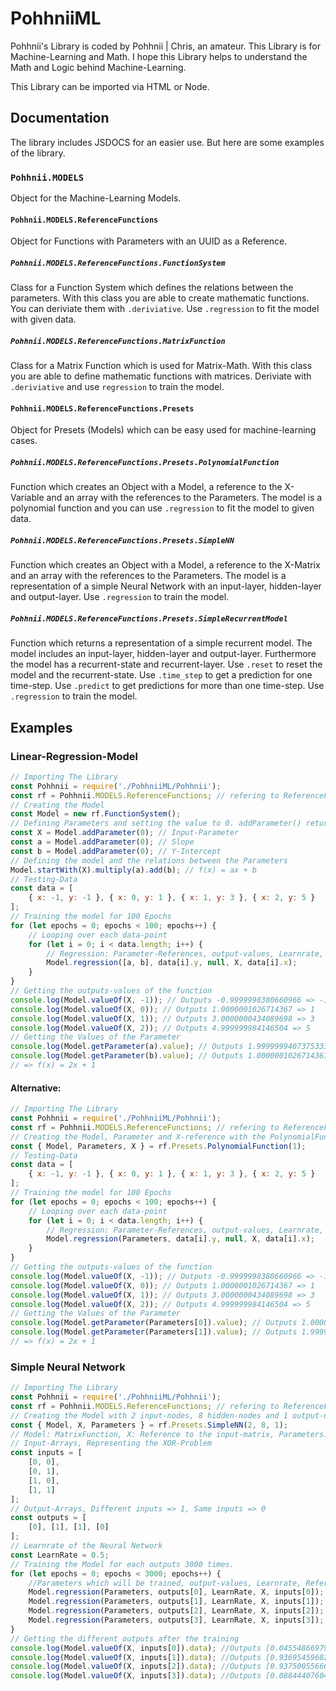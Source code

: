 # PohhniiML
Pohhnii's Library is coded by Pohhnii | Chris, an amateur. This Library is for Machine-Learning and Math. I hope this Library helps to understand the Math and Logic behind Machine-Learning.

This Library can be imported via HTML or Node.

## Documentation
The library includes JSDOCS for an easier use. But here are some examples of the library.

### `Pohhnii.MODELS`
Object for the Machine-Learning Models.

#### `Pohhnii.MODELS.ReferenceFunctions`
Object for Functions with Parameters with an UUID as a Reference.

##### `Pohhnii.MODELS.ReferenceFunctions.FunctionSystem`
Class for a Function System which defines the relations between the parameters.
With this class you are able to create mathematic functions. You can deriviate them with `.deriviative`.
Use `.regression` to fit the model with given data.

##### `Pohhnii.MODELS.ReferenceFunctions.MatrixFunction`
Class for a Matrix Function which is used for Matrix-Math.
With this class you are able to define mathematic functions with matrices.
Deriviate with `.deriviative` and use `regression` to train the model.

#### `Pohhnii.MODELS.ReferenceFunctions.Presets`
Object for Presets (Models) which can be easy used for machine-learning cases.

##### `Pohhnii.MODELS.ReferenceFunctions.Presets.PolynomialFunction`
Function which creates an Object with a Model, a reference to the X-Variable and an array with the references to the Parameters.
The model is a polynomial function and you can use `.regression` to fit the model to given data.

##### `Pohhnii.MODELS.ReferenceFunctions.Presets.SimpleNN`
Function which creates an Object with a Model, a reference to the X-Matrix and an array with the references to the Parameters.
The model is a representation of a simple Neural Network with an input-layer, hidden-layer and output-layer.
Use `.regression` to train the model.

##### `Pohhnii.MODELS.ReferenceFunctions.Presets.SimpleRecurrentModel`
Function which returns a representation of a simple recurrent model.
The model includes an input-layer, hidden-layer and output-layer. Furthermore the model has a recurrent-state and recurrent-layer.
Use `.reset` to reset the model and the recurrent-state.
Use `.time_step` to get a prediction for one time-step.
Use `.predict` to get predictions for more than one time-step.
Use `.regression` to train the model.

## Examples

### Linear-Regression-Model
```javascript
// Importing The Library
const Pohhnii = require('./PohhniiML/Pohhnii');
const rf = Pohhnii.MODELS.ReferenceFunctions; // refering to ReferenceFunctions
// Creating the Model
const Model = new rf.FunctionSystem();
// Defining Parameters and setting the value to 0. addParameter() returns the reference to the variable as a String
const X = Model.addParameter(0); // Input-Parameter
const a = Model.addParameter(0); // Slope
const b = Model.addParameter(0); // Y-Intercept
// Defining the model and the relations between the Parameters
Model.startWith(X).multiply(a).add(b); // f(x) = ax + b
// Testing-Data
const data = [
    { x: -1, y: -1 }, { x: 0, y: 1 }, { x: 1, y: 3 }, { x: 2, y: 5 }
];
// Training the model for 100 Epochs
for (let epochs = 0; epochs < 100; epochs++) {
    // Looping over each data-point
    for (let i = 0; i < data.length; i++) {
        // Regression: Parameter-References, output-values, Learnrate, X-Reference, X-value
        Model.regression([a, b], data[i].y, null, X, data[i].x);
    }
}
// Getting the outputs-values of the function
console.log(Model.valueOf(X, -1)); // Outputs -0.9999998380660966 => -1
console.log(Model.valueOf(X, 0)); // Outputs 1.0000001026714367 => 1
console.log(Model.valueOf(X, 1)); // Outputs 3.0000000434089698 => 3
console.log(Model.valueOf(X, 2)); // Outputs 4.999999984146504 => 5
// Getting the Values of the Parameter
console.log(Model.getParameter(a).value); // Outputs 1.9999999407375333 => 2
console.log(Model.getParameter(b).value); // Outputs 1.0000001026714367 => 1
// => f(x) = 2x + 1
```
#### Alternative:
```javascript
// Importing The Library
const Pohhnii = require('./PohhniiML/Pohhnii');
const rf = Pohhnii.MODELS.ReferenceFunctions; // refering to ReferenceFunctions
// Creating the Model, Parameter and X-reference with the PolynomialFunction-Preset. You are able to use higher Grades.
const { Model, Parameters, X } = rf.Presets.PolynomialFunction(1);
// Testing-Data
const data = [
    { x: -1, y: -1 }, { x: 0, y: 1 }, { x: 1, y: 3 }, { x: 2, y: 5 }
];
// Training the model for 100 Epochs
for (let epochs = 0; epochs < 100; epochs++) {
    // Looping over each data-point
    for (let i = 0; i < data.length; i++) {
        // Regression: Parameter-References, output-values, Learnrate, X-Reference, X-value
        Model.regression(Parameters, data[i].y, null, X, data[i].x);
    }
}
// Getting the outputs-values of the function
console.log(Model.valueOf(X, -1)); // Outputs -0.9999998380660966 => -1
console.log(Model.valueOf(X, 0)); // Outputs 1.0000001026714367 => 1
console.log(Model.valueOf(X, 1)); // Outputs 3.0000000434089698 => 3
console.log(Model.valueOf(X, 2)); // Outputs 4.999999984146504 => 5
// Getting the Values of the Parameter
console.log(Model.getParameter(Parameters[0]).value); // Outputs 1.0000001026714367 => 1
console.log(Model.getParameter(Parameters[1]).value); // Outputs 1.9999999407375333 => 2
// => f(x) = 2x + 1
```
### Simple Neural Network
```javascript
// Importing The Library
const Pohhnii = require('./PohhniiML/Pohhnii');
const rf = Pohhnii.MODELS.ReferenceFunctions; // refering to ReferenceFunctions
// Creating the Model with 2 input-nodes, 8 hidden-nodes and 1 output-node
const { Model, X, Parameters } = rf.Presets.SimpleNN(2, 8, 1);
// Model: MatrixFunction, X: Reference to the input-matrix, Parameters: References to each Parameter of the model
// Input-Arrays, Representing the XOR-Problem
const inputs = [
    [0, 0],
    [0, 1],
    [1, 0],
    [1, 1]
];
// Output-Arrays, Different inputs => 1, Same inputs => 0
const outputs = [
    [0], [1], [1], [0]
];
// Learnrate of the Neural Network
const LearnRate = 0.5;
// Training the Model for each outputs 3000 times.
for (let epochs = 0; epochs < 3000; epochs++) {
    //Parameters which will be trained, output-values, Learnrate, Reference to the input + value of the input.
    Model.regression(Parameters, outputs[0], LearnRate, X, inputs[0]);
    Model.regression(Parameters, outputs[1], LearnRate, X, inputs[1]);
    Model.regression(Parameters, outputs[2], LearnRate, X, inputs[2]);
    Model.regression(Parameters, outputs[3], LearnRate, X, inputs[3]);
}
// Getting the different outputs after the training
console.log(Model.valueOf(X, inputs[0]).data); //Outputs [0.04554866979985465]
console.log(Model.valueOf(X, inputs[1]).data); //Outputs [0.9369545968253754]
console.log(Model.valueOf(X, inputs[2]).data); //Outputs [0.9375005566696424]
console.log(Model.valueOf(X, inputs[3]).data); //Outputs [0.08844407604356203]
```
